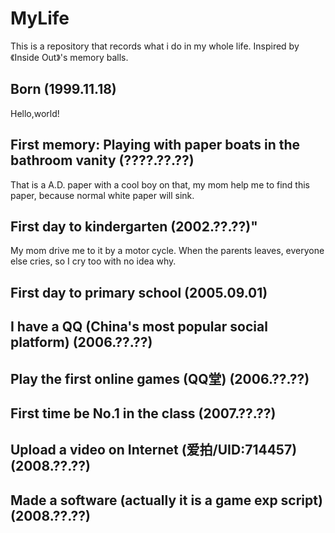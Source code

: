 # MyLife  
This is a repository that records what i do in my whole life. Inspired by 《Inside Out》's memory balls.  

## Born (1999.11.18)  
Hello,world!  
## First memory: Playing with paper boats in the bathroom vanity (????.??.??)  
That is a A.D. paper with a cool boy on that, my mom help me to find this paper, because normal white paper will sink.  
## First day to kindergarten (2002.??.??)"  
My mom drive me to it by a motor cycle. When the parents leaves, everyone else cries, so I cry too with no idea why.
## First day to primary school (2005.09.01)
## I have a QQ (China's most popular social platform) (2006.??.??)
## Play the first online games (QQ堂) (2006.??.??)
## First time be No.1 in the class (2007.??.??)
## Upload a video on Internet (爱拍/UID:714457) (2008.??.??)
## Made a software (actually it is a game exp script) (2008.??.??)

